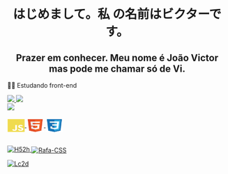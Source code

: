 
<div>
<h1 align="center">はじめまして。私 の名前はビクターです。</h1>

<h2 align="center">Prazer em conhecer. Meu nome é João Victor mas pode me chamar só de Vi.</h2>

👨‍💻 Estudando front-end

<div >
  <a href="https://github.com/victorrgalvao">
  <img height="180em" src="https://github-readme-stats.vercel.app/api?username=victorrgalvao&show_icons=true&theme=tokyonight&include_all_commits=true&count_private=true"/>
  <img  height="180em" src="https://github-readme-stats.vercel.app/api/top-langs/?username=victorrgalvao&layout=compact&langs_count=7&theme=tokyonight"/>
     <div  >
  <img  height="200px" width:"200px" src="https://i.pinimg.com/564x/4f/12/af/4f12af20dae5179cf60a5057da761473.jpg">
</div>
 
        
<div style="display: inline_block"><br>
  <img align="center" alt="Rafa-Js" height="30" width="40" src="https://raw.githubusercontent.com/devicons/devicon/master/icons/javascript/javascript-plain.svg">
  <img align="center" alt="Rafa-HTML" height="30" width="40" src="https://raw.githubusercontent.com/devicons/devicon/master/icons/html5/html5-original.svg">
  <img align="center" alt="Rafa-CSS" height="30" width="40" src="https://raw.githubusercontent.com/devicons/devicon/master/icons/css3/css3-original.svg">
  </div>
  <br>
        
</div>
        
![H52h](https://user-images.githubusercontent.com/106503516/224461192-b3f214e1-272b-4b47-9167-756823c7551d.gif)
 <img align="center" alt="Rafa-CSS" height="30" width="40" src="https://i.pinimg.com/564x/76/4c/23/764c23fac3d70583f64e289aac7fef65.jpg">

![Lc2d]( https://user-images.githubusercontent.com/106503516/224461338-be1e6b52-b6da-478b-9e4b-2fa3f9cdef7a.gif)

